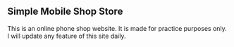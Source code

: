 ## Simple Mobile Shop Store   
<p>This is an online phone shop website. It is made for practice purposes only. <br> I will update any feature of this site daily.</p>
